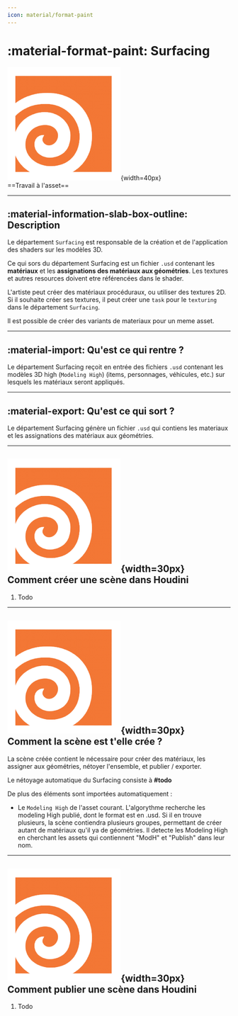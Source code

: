 ```yaml
---
icon: material/format-paint
---
```


# :material-format-paint: Surfacing

![Houdini_icon](../assets/icons/houdini.png){width=40px}
<br>
==Travail à l'asset==

------

## :material-information-slab-box-outline: Description

Le département `Surfacing` est responsable de la création et de l'application des shaders sur les modèles 3D.

Ce qui sors du département Surfacing est un fichier `.usd` contenant les **matériaux** et les **assignations des matériaux aux géométries**. Les textures et autres resources doivent etre référencées dans le shader.

L'artiste peut créer des matériaux procéduraux, ou utiliser des textures 2D. Si il souhaite créer ses textures, il peut créer une `task` pour le `texturing` dans le département `Surfacing`.

Il est possible de créer des variants de materiaux pour un meme asset.

------

## :material-import: Qu'est ce qui rentre ?

Le département Surfacing reçoit en entrée des fichiers `.usd` contenant les modèles 3D high (`Modeling High`) (items, personnages, véhicules, etc.) sur lesquels les matériaux seront appliqués.

-----

## :material-export: Qu'est ce qui sort ?

Le département Surfacing génère un fichier `.usd` qui contiens les materiaux et les assignations des matériaux aux géométries.

------

## ![Houdini_icon](../assets/icons/houdini.png){width=30px} Comment créer une scène dans Houdini

1. Todo

------


## ![Houdini_icon](../assets/icons/houdini.png){width=30px} Comment la scène est t'elle crée ?

La scène créée contient le nécessaire pour créer des matériaux, les assigner aux géométries, nétoyer l'ensemble, et publier / exporter.

Le nétoyage automatique du Surfacing consiste à **#todo**

De plus des éléments sont importées automatiquement :

- Le `Modeling High` de l'asset courant. L'algorythme recherche les modeling High publié, dont le format est en .usd. Si il en trouve plusieurs, la scène contiendra plusieurs groupes, permettant de créer autant de matériaux qu'il ya de géométries. Il detecte les Modeling High en cherchant les assets qui contiennent "ModH" et "Publish" dans leur nom.

------

## ![Houdini_icon](../assets/icons/houdini.png){width=30px} Comment publier une scène dans Houdini

1. Todo

